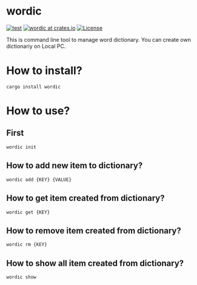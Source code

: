 # wordic
[![test](https://github.com/yujikawa/wordic/actions/workflows/test.yml/badge.svg)](https://github.com/yujikawa/wordic/actions/workflows/test.yml)
[![wordic at crates.io](https://img.shields.io/crates/v/wordic.svg)](https://crates.io/crates/wordic)
[![License](https://img.shields.io/badge/License-Apache_2.0-blue.svg)](https://opensource.org/licenses/Apache-2.0)

This is command line tool to manage word dictionary. You can create own dictionariy on Local PC.

# How to install?
```
cargo install wordic
```

# How to use?
## First
```
wordic init
```

## How to add new item to dictionary?
```
wordic add {KEY} {VALUE}
```

## How to get item created from dictionary?
```
wordic get {KEY}
```

## How to remove item created from dictionary?
```
wordic rm {KEY}
```

## How to show all item created from dictionary?
```
wordic show
```
